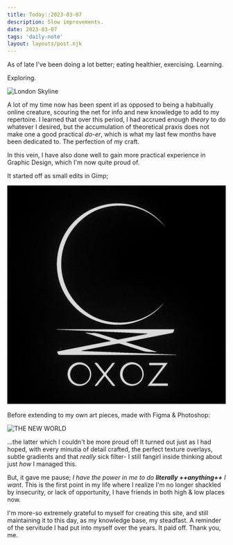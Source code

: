 ```yaml
---
title: Today::2023-03-07
description: Slow improvements.
date: 2023-03-07
tags: 'daily-note'
layout: layouts/post.njk
---
```


As of late I've been doing a lot better; eating healthier, exercising.
Learning.

Exploring.

![London Skyline](/static/content/img/10462422-376C-4C06-A5E9-DE0F4B6806E8_1_105_c.jpeg)

A lot of my time now has been spent irl as opposed to being a habitually online creature, scouring the net for info and new knowledge to add to my repertoire.
I learned that over this period, I had accrued enough *theory* to do whatever I desired, but the accumulation of theoretical praxis does not make one a good practical *do-er*, which is what my last few months have been dedicated to.
The perfection of my craft.

In this vein, I have also done well to gain more practical experience in Graphic Design, which I'm now quite proud of.

It started off as small edits in Gimp;

![0x0z Logo](/static/content/img/0x0z-black.png)

Before extending to my own art pieces, made with Figma & Photoshop:

![THE NEW WORLD](/static/content/img/THE%20NEW%20WORLD.png)

...the latter which I couldn't be more proud of! It turned out just as I had hoped, with every minutia of detail crafted, the perfect texture overlays, subtle gradients and that *really* sick filter- I still fangirl inside thinking about just *how* I managed this.

But, it gave me pause; *I have the power in me to do **literally ++anything++** I want*.
This is the first point in my life where I realize I'm no longer shackled by insecurity, or lack of opportunity, I have friends in both high & low places now.

I'm more-so extremely grateful to myself for creating this site, and still maintaining it to this day, as my knowledge base, my steadfast. A reminder of the servitude I had put into myself over the years. It paid off. Thank you, me.
